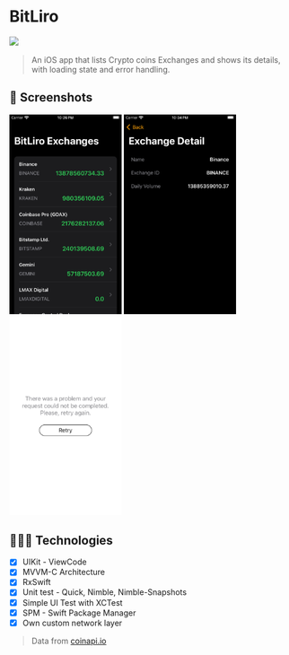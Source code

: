# BitLiro

<img src="https://img.shields.io/badge/Swift-FA7343?style=for-the-badge&logo=swift&logoColor=white">

> An iOS app that lists Crypto coins Exchanges and shows its details, with loading state and error handling. 

## 📱 Screenshots

<img width="200" src="https://github.com/marcos1262/bit-liro/blob/main/screenshot1.png">        <img width="200" src="https://github.com/marcos1262/bit-liro/blob/main/screenshot2.png">        <img width="200" src="https://github.com/marcos1262/bit-liro/blob/main/BitLiroTests/ReferenceImages/ExchangeListViewTests/_init__when_state_is_error__has_valid_snapshot%402x.png">

## 👩🏾‍💻 Technologies
- [x] UIKit - ViewCode
- [x] MVVM-C Architecture
- [x] RxSwift
- [x] Unit test - Quick, Nimble, Nimble-Snapshots
- [x] Simple UI Test with XCTest
- [x] SPM - Swift Package Manager
- [x] Own custom network layer

> Data from [coinapi.io](https://docs.coinapi.io/?shell#list-all-exchanges-get)
